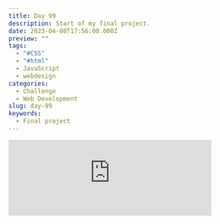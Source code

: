 ```yaml
---
title: Day 99
description: Start of my final project.
date: 2023-04-08T17:56:00.000Z
preview: ""
tags:
  - "#CSS"
  - "#html"
  - JavaScript
  - webdesign
categories:
  - Challenge
  - Web Development
slug: day-99
keywords:
  - Final project
---
```

<iframe src="https://mastodontech.de/@larnius/110164952106707866/embed" class="mastodon-embed" style="max-width: 100%; border: 0" width="400" allowfullscreen="allowfullscreen"></iframe><script src="https://mastodontech.de/embed.js" async="async"></script>